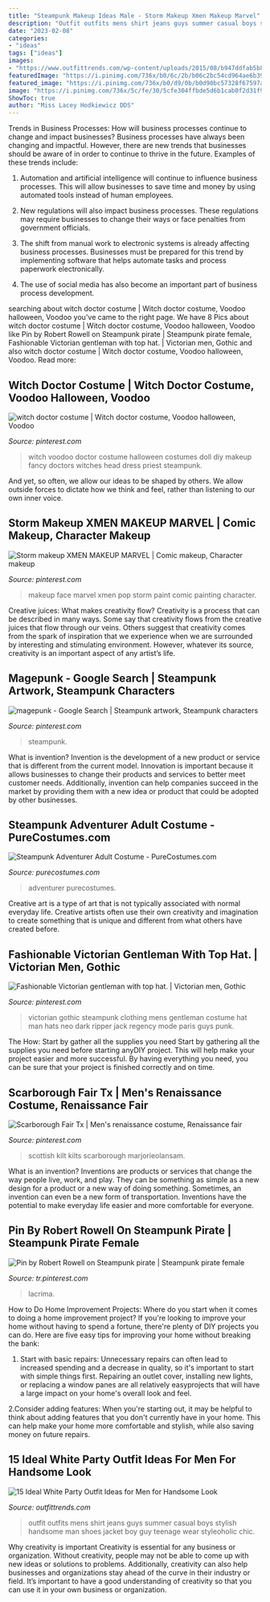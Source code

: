 ```yaml
---
title: "Steampunk Makeup Ideas Male - Storm Makeup Xmen Makeup Marvel"
description: "Outfit outfits mens shirt jeans guys summer casual boys stylish handsome man shoes jacket boy guy teenage wear styleoholic chic"
date: "2023-02-08"
categories:
- "ideas"
tags: ["ideas"]
images:
- "https://www.outfittrends.com/wp-content/uploads/2015/08/b947ddfab5b8221820dfc29561cb006e.jpg"
featuredImage: "https://i.pinimg.com/736x/b0/6c/2b/b06c2bc54cd964ae6b398e1dbee0bea0.jpg"
featured_image: "https://i.pinimg.com/736x/b0/d9/0b/b0d90bc57328f67597a9bd9a53bd6690--witch-doctor-costume-doctors.jpg"
image: "https://i.pinimg.com/736x/5c/fe/30/5cfe304ffbde5d6b1cab0f2d31f987bc--victorian-mens-fashion-gothic-men.jpg"
ShowToc: true
author: "Miss Lacey Hodkiewicz DDS"
---
```



Trends in Business Processes: How will business processes continue to change and impact businesses?
Business processes have always been changing and impactful. However, there are new trends that businesses should be aware of in order to continue to thrive in the future. Examples of these trends include:
1. Automation and artificial intelligence will continue to influence business processes. This will allow businesses to save time and money by using automated tools instead of human employees.

2. New regulations will also impact business processes. These regulations may require businesses to change their ways or face penalties from government officials.

3. The shift from manual work to electronic systems is already affecting business processes. Businesses must be prepared for this trend by implementing software that helps automate tasks and process paperwork electronically.

4. The use of social media has also become an important part of business process development.

	

		
searching about witch doctor costume | Witch doctor costume, Voodoo halloween, Voodoo you've came to the right page. We have 8 Pics about witch doctor costume | Witch doctor costume, Voodoo halloween, Voodoo like Pin by Robert Rowell on Steampunk pirate | Steampunk pirate female, Fashionable Victorian gentleman with top hat. | Victorian men, Gothic and also witch doctor costume | Witch doctor costume, Voodoo halloween, Voodoo. Read more:
		
    
## Witch Doctor Costume | Witch Doctor Costume, Voodoo Halloween, Voodoo

<img loading=lazy src="https://i.pinimg.com/736x/b0/d9/0b/b0d90bc57328f67597a9bd9a53bd6690--witch-doctor-costume-doctors.jpg" onerror="this.onerror=null;this.src='https://tse2.mm.bing.net/th?id=OIP.jv0LSq7r_DpcyQlDImHn2gHaNK&amp;pid=15.1';" alt="witch doctor costume | Witch doctor costume, Voodoo halloween, Voodoo">

_Source: pinterest.com_

>witch voodoo doctor costume halloween costumes doll diy makeup fancy doctors witches head dress priest steampunk. 

	

And yet, so often, we allow our ideas to be shaped by others. We allow outside forces to dictate how we think and feel, rather than listening to our own inner voice.

    
## Storm Makeup XMEN MAKEUP MARVEL | Comic Makeup, Character Makeup

<img loading=lazy src="https://i.pinimg.com/736x/b0/6c/2b/b06c2bc54cd964ae6b398e1dbee0bea0.jpg" onerror="this.onerror=null;this.src='https://tse3.mm.bing.net/th?id=OIP.Sempm1QYM4DTSXVbRrfwWAHaLx&amp;pid=15.1';" alt="Storm makeup XMEN MAKEUP MARVEL | Comic makeup, Character makeup">

_Source: pinterest.com_

>makeup face marvel xmen pop storm paint comic painting character. 

	

Creative juices: What makes creativity flow?
Creativity is a process that can be described in many ways. Some say that creativity flows from the creative juices that flow through our veins. Others suggest that creativity comes from the spark of inspiration that we experience when we are surrounded by interesting and stimulating environment. However, whatever its source, creativity is an important aspect of any artist’s life.

    
## Magepunk - Google Search | Steampunk Artwork, Steampunk Characters

<img loading=lazy src="https://i.pinimg.com/736x/df/e2/a4/dfe2a4f0bb3ccc434938c8cb68eb31dc.jpg" onerror="this.onerror=null;this.src='https://tse3.mm.bing.net/th?id=OIP.noDcs2PDYcS28ZdKZHZAcAHaJ3&amp;pid=15.1';" alt="magepunk - Google Search | Steampunk artwork, Steampunk characters">

_Source: pinterest.com_

>steampunk. 

	

What is invention?
Invention is the development of a new product or service that is different from the current model. Innovation is important because it allows businesses to change their products and services to better meet customer needs. Additionally, invention can help companies succeed in the market by providing them with a new idea or product that could be adopted by other businesses.

    
## Steampunk Adventurer Adult Costume - PureCostumes.com

<img loading=lazy src="https://www.purecostumes.com/mm5/graphics/00000001/01508_full_1.jpg" onerror="this.onerror=null;this.src='https://tse3.mm.bing.net/th?id=OIP.FJ6bREqz-_6e35XDgMiYigHaLO&amp;pid=15.1';" alt="Steampunk Adventurer Adult Costume - PureCostumes.com">

_Source: purecostumes.com_

>adventurer purecostumes. 

	

Creative art is a type of art that is not typically associated with normal everyday life. Creative artists often use their own creativity and imagination to create something that is unique and different from what others have created before.

    
## Fashionable Victorian Gentleman With Top Hat. | Victorian Men, Gothic

<img loading=lazy src="https://i.pinimg.com/736x/5c/fe/30/5cfe304ffbde5d6b1cab0f2d31f987bc--victorian-mens-fashion-gothic-men.jpg" onerror="this.onerror=null;this.src='https://tse2.mm.bing.net/th?id=OIP.nc287z8eywLaj6JVFhvaiAHaLH&amp;pid=15.1';" alt="Fashionable Victorian gentleman with top hat. | Victorian men, Gothic">

_Source: pinterest.com_

>victorian gothic steampunk clothing mens gentleman costume hat man hats neo dark ripper jack regency mode paris guys punk. 

	

The How: Start by gather all the supplies you need
Start by gathering all the supplies you need before starting anyDIY project. This will help make your project easier and more successful. By having everything you need, you can be sure that your project is finished correctly and on time.

    
## Scarborough Fair Tx | Men&#039;s Renaissance Costume, Renaissance Fair

<img loading=lazy src="https://i.pinimg.com/736x/0e/8f/28/0e8f280bfabbaf0b099d1ad282e3b7eb.jpg" onerror="this.onerror=null;this.src='https://tse1.mm.bing.net/th?id=OIP.ifQBugbku_tBB1VEEihUPAHaOm&amp;pid=15.1';" alt="Scarborough Fair Tx | Men&#039;s renaissance costume, Renaissance fair">

_Source: pinterest.com_

>scottish kilt kilts scarborough marjorieolansam. 

	

What is an invention?
Inventions are products or services that change the way people live, work, and play. They can be something as simple as a new design for a product or a new way of doing something. Sometimes, an invention can even be a new form of transportation. Inventions have the potential to make everyday life easier and more comfortable for everyone.

    
## Pin By Robert Rowell On Steampunk Pirate | Steampunk Pirate Female

<img loading=lazy src="https://i.pinimg.com/736x/2d/55/9d/2d559dd604ebb9e847c17f2bcb095dee.jpg" onerror="this.onerror=null;this.src='https://tse2.mm.bing.net/th?id=OIP.aqzS3EnB1XnRDIYPta4ZgQHaLH&amp;pid=15.1';" alt="Pin by Robert Rowell on Steampunk pirate | Steampunk pirate female">

_Source: tr.pinterest.com_

>lacrima. 

	

How to Do Home Improvement Projects: Where do you start when it comes to doing a home improvement project?
If you're looking to improve your home without having to spend a fortune, there're plenty of DIY projects you can do. Here are five easy tips for improving your home without breaking the bank:
1. Start with basic repairs: Unnecessary repairs can often lead to increased spending and a decrease in quality, so it's important to start with simple things first. Repairing an outlet cover, installing new lights, or replacing a window panes are all relatively easyprojects that will have a large impact on your home's overall look and feel.

2.Consider adding features: When you're starting out, it may be helpful to think about adding features that you don't currently have in your home. This can help make your home more comfortable and stylish, while also saving money on future repairs.

    
## 15 Ideal White Party Outfit Ideas For Men For Handsome Look

<img loading=lazy src="https://www.outfittrends.com/wp-content/uploads/2015/08/b947ddfab5b8221820dfc29561cb006e.jpg" onerror="this.onerror=null;this.src='https://tse1.mm.bing.net/th?id=OIP.S14tA7t7H6KVSi4O1KUnpAAAAA&amp;pid=15.1';" alt="15 Ideal White Party Outfit Ideas for Men for Handsome Look">

_Source: outfittrends.com_

>outfit outfits mens shirt jeans guys summer casual boys stylish handsome man shoes jacket boy guy teenage wear styleoholic chic. 

	

Why creativity is important
Creativity is essential for any business or organization. Without creativity, people may not be able to come up with new ideas or solutions to problems. Additionally, creativity can also help businesses and organizations stay ahead of the curve in their industry or field. It’s important to have a good understanding of creativity so that you can use it in your own business or organization.

